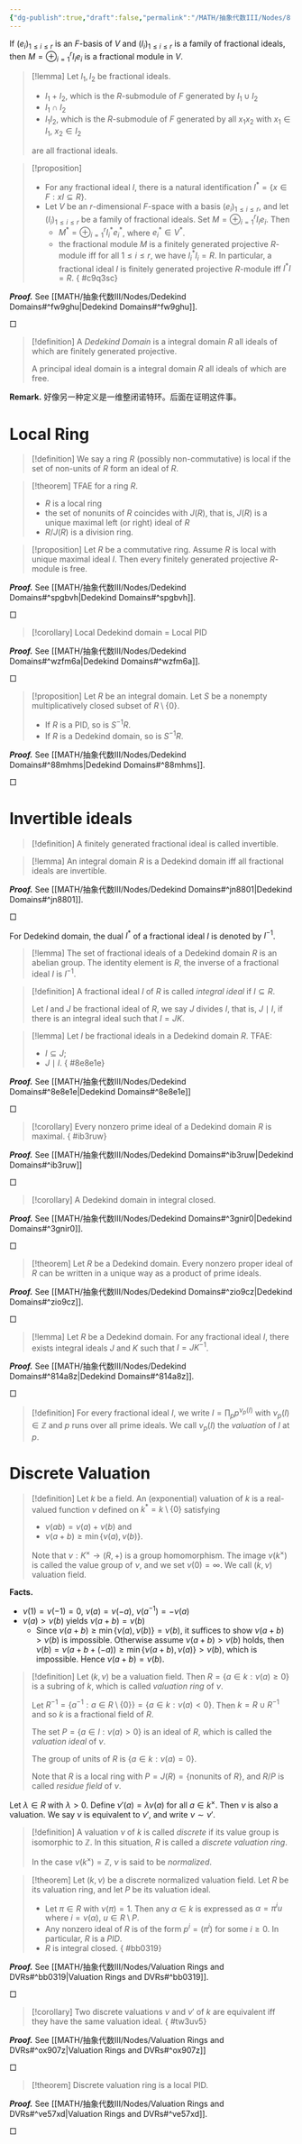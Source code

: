 ```yaml
---
{"dg-publish":true,"draft":false,"permalink":"/MATH/抽象代数III/Nodes/8 250415/","dgPassFrontmatter":true}
---
```



If $(e_i)_{1\leqslant i\leqslant r}$ is an $F$-basis of $V$ and $(I_i)_{1\leqslant i\leqslant r}$ is a family of fractional ideals, then $M=\oplus _{i=1}^r I_i e_i$ is a fractional module in $V$. 

> [!lemma]
> Let $I_1,I_2$ be fractional ideals. 
> - $I_1+I_2$, which is the $R$-submodule of $F$ generated by $I_1\cup I_2$
> - $I_1\cap I_2$
> - $I_1I_2$, which is the $R$-submodule of $F$ generated by all $x_1x_2$ with $x_1\in I_1$, $x_2\in I_2$
> 
> are all fractional ideals. 


> [!proposition]
> - For any fractional ideal $I$, there is a natural identification $I^*=\{x\in F:xI\subseteq R\}$. 
> - Let $V$ be an $r$-dimensional $F$-space with a basis $(e_i)_{1\leqslant i\leqslant r}$, and let $(I_i)_{1\leqslant i\leqslant r}$ be a family of fractional ideals. Set $M=\oplus_{i=1}^r I_ie_i$. Then 
>     - $M^*=\oplus_{i=1}^r I_i^* e_i^*$, where $e_i^*\in V^*$.
>     - the fractional module $M$ is a finitely generated projective $R$-module iff for all $1\leqslant i\leqslant r$, we have $I_i^* I_i=R$. In particular, a fractional ideal $I$ is finitely generated projective $R$-module iff $I^* I=R$. 
{ #c9q3sc}


**_Proof._**
See [[MATH/抽象代数III/Nodes/Dedekind Domains#^fw9ghu\|Dedekind Domains#^fw9ghu]]. 
<p align="left">□</p>


> [!definition] 
> A *Dedekind Domain* is a integral domain $R$ all ideals of which are finitely generated projective. 
> 
> A principal ideal domain is a integral domain $R$ all ideals of which are free. 

**Remark.** 好像另一种定义是一维整闭诺特环。后面在证明这件事。

# Local Ring

> [!definition] 
> We say a ring $R$ (possibly non-commutative) is local if the set of non-units of $R$ form an ideal of $R$. 

> [!theorem]
> TFAE for a ring $R$. 
> - $R$ is a local ring
> - the set of nonunits of $R$ coincides with $J(R)$, that is, $J(R)$ is a unique maximal left (or right) ideal of $R$
> - $R/J(R)$ is a division ring. 


> [!proposition]
> Let $R$ be a commutative ring. Assume $R$ is local with unique maximal ideal $I$. Then every finitely generated projective $R$-module is free. 

**_Proof._**
See [[MATH/抽象代数III/Nodes/Dedekind Domains#^spgbvh\|Dedekind Domains#^spgbvh]].
<p align="left">□</p>


> [!corollary]
> Local Dedekind domain = Local PID

**_Proof._**
See [[MATH/抽象代数III/Nodes/Dedekind Domains#^wzfm6a\|Dedekind Domains#^wzfm6a]].
<p align="left">□</p>


> [!proposition]
> Let $R$ be an integral domain. Let $S$ be a nonempty multiplicatively closed subset of $R\setminus\{0\}$. 
> - If $R$ is a PID, so is $S^{-1}R$. 
> - If $R$ is a Dedekind domain, so is $S^{-1}R$. 

**_Proof._**
See [[MATH/抽象代数III/Nodes/Dedekind Domains#^88mhms\|Dedekind Domains#^88mhms]].
<p align="left">□</p>


# Invertible ideals

> [!definition]
> A finitely generated fractional ideal is called invertible. 

> [!lemma]
> An integral domain $R$ is a Dedekind domain iff all fractional ideals are invertible. 

**_Proof._**
See [[MATH/抽象代数III/Nodes/Dedekind Domains#^jn8801\|Dedekind Domains#^jn8801]]. 
<p align="left">□</p>

For Dedekind domain, the dual $I^*$ of a fractional ideal $I$ is denoted by $I^{-1}$. 

> [!lemma]
> The set of fractional ideals of a Dedekind domain $R$ is an abelian group. The identity element is $R$, the inverse of a fractional ideal $I$ is $I^{-1}$. 

> [!definition]
> A fractional ideal $I$ of $R$ is called *integral ideal* if $I\subseteq R$. 
> 
> Let $I$ and $J$ be fractional ideal of $R$, we say $J$ divides $I$, that is, $J\mid I$, if there is an integral ideal such that $I=JK$. 

> [!lemma]
> Let $I$ be fractional ideals in a Dedekind domain $R$. TFAE:
> - $I\subseteq J$;
> - $J\mid I$.
{ #8e8e1e}


**_Proof._**
See [[MATH/抽象代数III/Nodes/Dedekind Domains#^8e8e1e\|Dedekind Domains#^8e8e1e]]
<p align="left">□</p>


> [!corollary]
> Every nonzero prime ideal of a Dedekind domain $R$ is maximal. 
{ #ib3ruw}


**_Proof._**
See [[MATH/抽象代数III/Nodes/Dedekind Domains#^ib3ruw\|Dedekind Domains#^ib3ruw]]
<p align="left">□</p>


> [!corollary] 
> A Dedekind domain in integral closed. 

**_Proof._**
See [[MATH/抽象代数III/Nodes/Dedekind Domains#^3gnir0\|Dedekind Domains#^3gnir0]].
<p align="left">□</p>


> [!theorem]
> Let $R$ be a Dedekind domain. Every nonzero proper ideal of $R$ can be written in a unique way as a product of prime ideals. 

**_Proof._**
See [[MATH/抽象代数III/Nodes/Dedekind Domains#^zio9cz\|Dedekind Domains#^zio9cz]].
<p align="left">□</p>


> [!lemma]
> Let $R$ be a Dedekind domain. For any fractional ideal $I$, there exists integral ideals $J$ and $K$ such that $I=JK^{-1}$. 

**_Proof._**
See [[MATH/抽象代数III/Nodes/Dedekind Domains#^814a8z\|Dedekind Domains#^814a8z]].
<p align="left">□</p>

> [!definition]
> For every fractional ideal $I$, we write $I=\prod_{p}p^{\nu_p(I)}$ with $\nu_p(I)\in \mathbb{Z}$ and $p$ runs over all prime ideals. We call $\nu_p(I)$ the *valuation* of $I$ at $p$. 

# Discrete Valuation

> [!definition]
> Let $k$ be a field. An (exponential) valuation of $k$ is a real-valued function $\nu$ defined on $k^*=k\setminus\{0\}$ satisfying
> - $\nu(ab)=\nu(a)+\nu(b)$ and
> - $\nu(a+b)\geqslant \min\{\nu(a),\nu(b)\}$.
> 
> Note that $\nu:K^\times\to (R,+)$ is a group homomorphism. The image $\nu(k^\times)$ is called the value group of $\nu$, and we set $\nu(0)=\infty$. We call $(k,\nu)$ valuation field. 

**Facts.** 
- $\nu(1)=\nu(-1)=0$, $\nu(a)=\nu(-a)$, $\nu(a^{-1})=-\nu(a)$
- $\nu(a)>\nu(b)$ yields $\nu(a+b)=\nu(b)$
	- Since $\nu(a+b)\geqslant\min\{\nu(a),\nu(b)\}=\nu(b)$, it suffices to show $\nu(a+b)>\nu(b)$ is impossible. Otherwise assume $\nu(a+b)>\nu(b)$ holds, then $\nu(b)=\nu(a+b+(-a))\geqslant \min\{\nu(a+b),\nu(a)\}>\nu(b)$, which is impossible. Hence $\nu(a+b)=\nu(b)$. 

> [!definition]
> Let $(k,\nu)$ be a valuation field. Then $R=\{a\in k:\nu(a)\geqslant 0\}$ is a subring of $k$, which is called *valuation ring* of $\nu$. 
> 
> Let $R^{-1}=\{a^{-1}:a\in R\setminus\{0\}\}=\{a\in k:\nu(a)<0\}$. Then $k=R\cup R^{-1}$ and so $k$ is a fractional field of $R$.
> 
> The set $P=\{a\in l:\nu(a)>0\}$ is an ideal of $R$, which is called the *valuation ideal* of $\nu$. 
> 
> The group of units of $R$ is $\{a\in k:\nu(a)=0\}$. 
> 
> Note that $R$ is a local ring with $P=J(R)=\{\text{nonunits of }R\}$, and $R/P$ is called *residue field* of $\nu$. 

Let $\lambda\in R$ with $\lambda >0$. Define $\nu'(a)=\lambda\nu(a)$ for all $a\in k^\times$. Then $\nu$ is also a valuation. We say $\nu$ is equivalent to $\nu'$, and write $\nu\sim \nu'$. 

> [!definition]
> A valuation $\nu$ of $k$ is called *discrete* if its value group is isomorphic to $\mathbb{Z}$. In this situation, $R$ is called a *discrete valuation ring*. 
> 
> In the case $\nu(k^\times)=\mathbb{Z}$, $\nu$ is said to be *normalized*. 


> [!theorem]
> Let $(k,\nu)$ be a discrete normalized valuation field. Let $R$ be its valuation ring, and let $P$ be its valuation ideal. 
> - Let $\pi\in R$ with $\nu(\pi)=1$. Then any $\alpha\in k$ is expressed as $\alpha=\pi^i u$ where $i=\nu(\alpha)$, $u\in R\setminus P$. 
> - Any nonzero ideal of $R$ is of the form $p^i=(\pi^i)$ for some $i\geqslant 0$. In particular, $R$ is a $PID$. 
> - $R$ is integral closed.
{ #bb0319}


**_Proof._**
See [[MATH/抽象代数III/Nodes/Valuation Rings and DVRs#^bb0319\|Valuation Rings and DVRs#^bb0319]].
<p align="left">□</p>


> [!corollary]
> Two discrete valuations $\nu$ and $\nu'$ of $k$ are equivalent iff they have the same valuation ideal.
{ #tw3uv5}


**_Proof._**
See [[MATH/抽象代数III/Nodes/Valuation Rings and DVRs#^ox907z\|Valuation Rings and DVRs#^ox907z]]
<p align="left">□</p>


> [!theorem]
> Discrete valuation ring is a local PID. 

**_Proof._**
See [[MATH/抽象代数III/Nodes/Valuation Rings and DVRs#^ve57xd\|Valuation Rings and DVRs#^ve57xd]].
<p align="left">□</p>


